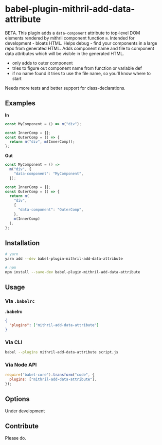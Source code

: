 # babel-plugin-mithril-add-data-attribute

BETA. This plugin adds a `data-component` attribute to top-level DOM elements rendered by mithril component function `m`. Intended for development - bloats HTML. Helps debug - find your components in a large repo from generated HTML. Adds component name and file to component data attributes which will be visible in the generated HTML.

- only adds to outer component
- tries to figure out component name from function or variable def
- if no name found it tries to use the file name, so you'll know where to start

Needs more tests and better support for class-declarations.

## Examples

**In**

```js
const MyComponent = () => m("div");

const InnerComp = {};
const OuterComp = () => {
  return m("div", m(InnerComp));
};
```

**Out**

```js
const MyComponent = () =>
  m("div", {
    "data-component": "MyComponent",
  });

const InnerComp = {};
const OuterComp = () => {
  return m(
    "div",
    {
      "data-component": "OuterComp",
    },
    m(InnerComp)
  );
};
```

## Installation

```sh
# yarn
yarn add --dev babel-plugin-mithril-add-data-attribute

# npm
npm install --save-dev babel-plugin-mithril-add-data-attribute
```

## Usage

### Via `.babelrc`

**.babelrc**

```json
{
  "plugins": ["mithril-add-data-attribute"]
}
```

### Via CLI

```sh
babel --plugins mithril-add-data-attribute script.js
```

### Via Node API

```js
require("babel-core").transform("code", {
  plugins: ["mithril-add-data-attribute"],
});
```

## Options

Under development

## Contribute

Please do.
